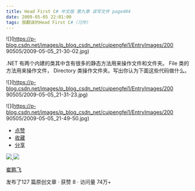 ```yaml
---
title: Head First C# 中文版 第九章 读写文件 page404
date: 2009-05-05 22:01:00
tags: 我翻译的Head First C#（习作）
---
```

![](https://p-blog.csdn.net/images/p_blog_csdn_net/cuipengfei1/EntryImages/200
90505/2009-05-05_21-30-02.jpg)

.NET  有两个内建的类其中含有很多的静态方法用来操作文件和文件夹。  File  类的方法用来操作文件，  Directory
类操作文件夹。写出你认为下面这些代码做什么。

  

![](https://p-blog.csdn.net/images/p_blog_csdn_net/cuipengfei1/EntryImages/200
90505/2009-05-05_21-31-23.jpg)

![](https://p-blog.csdn.net/images/p_blog_csdn_net/cuipengfei1/EntryImages/200
90505/2009-05-05_21-49-50.jpg)

  * [ 点赞  ](javascript:;)
  * [ 收藏  ](javascript:;)
  * [ 分享 ](javascript:;)

[ ![](https://profile.csdnimg.cn/5/2/5/3_cuipengfei1)
![](https://g.csdnimg.cn/static/user-reg-year/1x/11.png)
](https://blog.csdn.net/cuipengfei1)

[ 崔鹏飞 ](https://blog.csdn.net/cuipengfei1)

发布了127 篇原创文章  ·  获赞 8  ·  访问量 74万+

